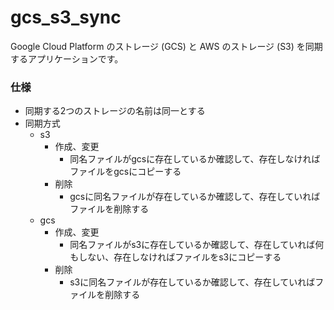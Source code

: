 # gcs_s3_sync

Google Cloud Platform のストレージ (GCS) と AWS のストレージ (S3) を同期するアプリケーションです。

### 仕様

- 同期する2つのストレージの名前は同一とする
- 同期方式
    - s3
        - 作成、変更
            - 同名ファイルがgcsに存在しているか確認して、存在しなければファイルをgcsにコピーする
        - 削除
            - gcsに同名ファイルが存在しているか確認して、存在していればファイルを削除する
    - gcs
        - 作成、変更
            - 同名ファイルがs3に存在しているか確認して、存在していれば何もしない、存在しなければファイルをs3にコピーする
        - 削除
            - s3に同名ファイルが存在しているか確認して、存在していればファイルを削除する
